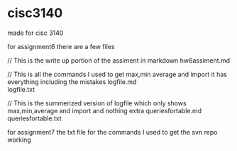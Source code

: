 # cisc3140
made for cisc 3140

for assignment6 there are a few files

// This is the write up portion of the assiment in markdown
  hw6assiment.md

// This is all the commands I used to get max,min average and import it has everything including the mistakes 
  logfile.md 	
	logfile.txt 	
	
  // This is the summerized version of logfile which only shows max,min,average and import and nothing extra
  queriesfortable.md 
	queriesfortable.txt
	
for assignment7 the txt file for the commands I used to get the svn repo working


